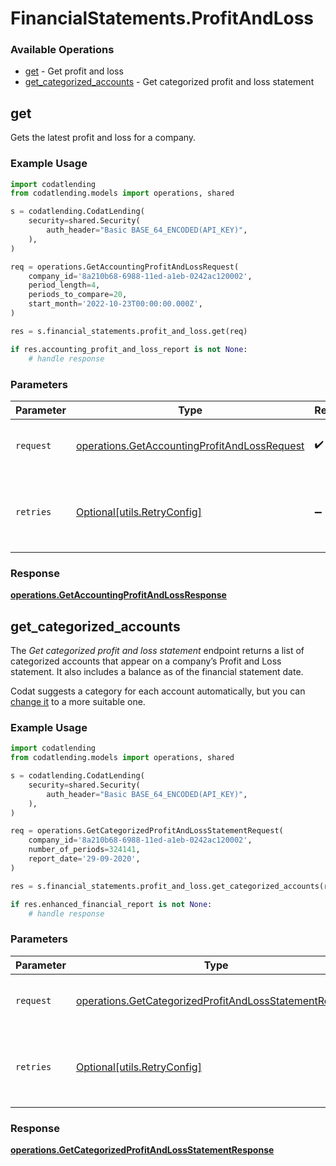 # FinancialStatements.ProfitAndLoss

### Available Operations

* [get](#get) - Get profit and loss
* [get_categorized_accounts](#get_categorized_accounts) - Get categorized profit and loss statement

## get

Gets the latest profit and loss for a company.

### Example Usage

```python
import codatlending
from codatlending.models import operations, shared

s = codatlending.CodatLending(
    security=shared.Security(
        auth_header="Basic BASE_64_ENCODED(API_KEY)",
    ),
)

req = operations.GetAccountingProfitAndLossRequest(
    company_id='8a210b68-6988-11ed-a1eb-0242ac120002',
    period_length=4,
    periods_to_compare=20,
    start_month='2022-10-23T00:00:00.000Z',
)

res = s.financial_statements.profit_and_loss.get(req)

if res.accounting_profit_and_loss_report is not None:
    # handle response
```

### Parameters

| Parameter                                                                                                    | Type                                                                                                         | Required                                                                                                     | Description                                                                                                  |
| ------------------------------------------------------------------------------------------------------------ | ------------------------------------------------------------------------------------------------------------ | ------------------------------------------------------------------------------------------------------------ | ------------------------------------------------------------------------------------------------------------ |
| `request`                                                                                                    | [operations.GetAccountingProfitAndLossRequest](../../models/operations/getaccountingprofitandlossrequest.md) | :heavy_check_mark:                                                                                           | The request object to use for the request.                                                                   |
| `retries`                                                                                                    | [Optional[utils.RetryConfig]](../../models/utils/retryconfig.md)                                             | :heavy_minus_sign:                                                                                           | Configuration to override the default retry behavior of the client.                                          |


### Response

**[operations.GetAccountingProfitAndLossResponse](../../models/operations/getaccountingprofitandlossresponse.md)**


## get_categorized_accounts

The *Get categorized profit and loss statement* endpoint returns a list of categorized accounts that appear on a company’s Profit and Loss statement. It also includes a balance as of the financial statement date.

Codat suggests a category for each account automatically, but you can [change it](https://docs.codat.io/lending/enhanced-financials/overview#categorize-accounts) to a more suitable one.

### Example Usage

```python
import codatlending
from codatlending.models import operations, shared

s = codatlending.CodatLending(
    security=shared.Security(
        auth_header="Basic BASE_64_ENCODED(API_KEY)",
    ),
)

req = operations.GetCategorizedProfitAndLossStatementRequest(
    company_id='8a210b68-6988-11ed-a1eb-0242ac120002',
    number_of_periods=324141,
    report_date='29-09-2020',
)

res = s.financial_statements.profit_and_loss.get_categorized_accounts(req)

if res.enhanced_financial_report is not None:
    # handle response
```

### Parameters

| Parameter                                                                                                                        | Type                                                                                                                             | Required                                                                                                                         | Description                                                                                                                      |
| -------------------------------------------------------------------------------------------------------------------------------- | -------------------------------------------------------------------------------------------------------------------------------- | -------------------------------------------------------------------------------------------------------------------------------- | -------------------------------------------------------------------------------------------------------------------------------- |
| `request`                                                                                                                        | [operations.GetCategorizedProfitAndLossStatementRequest](../../models/operations/getcategorizedprofitandlossstatementrequest.md) | :heavy_check_mark:                                                                                                               | The request object to use for the request.                                                                                       |
| `retries`                                                                                                                        | [Optional[utils.RetryConfig]](../../models/utils/retryconfig.md)                                                                 | :heavy_minus_sign:                                                                                                               | Configuration to override the default retry behavior of the client.                                                              |


### Response

**[operations.GetCategorizedProfitAndLossStatementResponse](../../models/operations/getcategorizedprofitandlossstatementresponse.md)**

